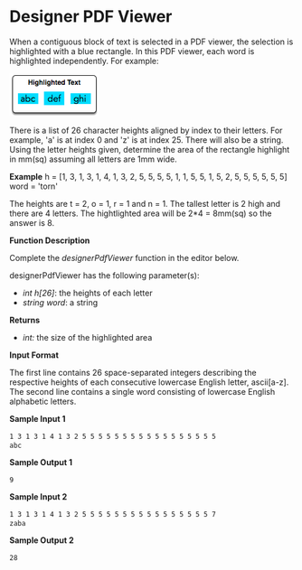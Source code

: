 # Designer PDF Viewer

When a contiguous block of text is selected in a PDF viewer, the selection is highlighted with a blue rectangle. In this PDF viewer, each word is highlighted independently. For example:

![Image](dpv1.png)

There is a list of 26 character heights aligned by index to their letters. For example, 'a' is at index 0 and 'z' is at index 25. There will also be a string. Using the letter heights given, determine the area of the rectangle highlight in mm(sq) assuming all letters are  1mm wide.

**Example**
h = [1, 3, 1, 3, 1, 4, 1, 3, 2, 5, 5, 5, 5, 1, 1, 5, 5, 1, 5, 2, 5, 5, 5, 5, 5, 5]
word = 'torn'

The heights are t = 2, o = 1, r = 1 and n = 1. The tallest letter is 2 high and there are 4 letters. The hightlighted area will be 2*4 = 8mm(sq) so the answer is 8.

**Function Description**

Complete the *designerPdfViewer* function in the editor below.

designerPdfViewer has the following parameter(s):

* *int h[26]*: the heights of each letter
* *string word*: a string

**Returns**

* *int:* the size of the highlighted area

**Input Format**

The first line contains 26 space-separated integers describing the respective heights of each consecutive lowercase English letter, ascii[a-z].
The second line contains a single word consisting of lowercase English alphabetic letters.

**Sample Input 1**

```
1 3 1 3 1 4 1 3 2 5 5 5 5 5 5 5 5 5 5 5 5 5 5 5 5 5
abc
```

**Sample Output 1**

```
9
```

**Sample Input 2**

```
1 3 1 3 1 4 1 3 2 5 5 5 5 5 5 5 5 5 5 5 5 5 5 5 5 7
zaba
```

**Sample Output 2**

```
28
```


